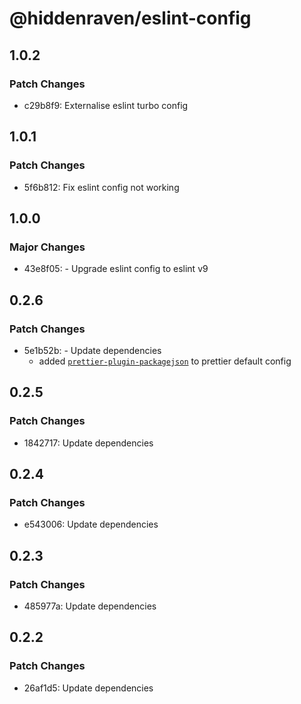 # @hiddenraven/eslint-config

## 1.0.2

### Patch Changes

- c29b8f9: Externalise eslint turbo config

## 1.0.1

### Patch Changes

- 5f6b812: Fix eslint config not working

## 1.0.0

### Major Changes

- 43e8f05: - Upgrade eslint config to eslint v9

## 0.2.6

### Patch Changes

- 5e1b52b: - Update dependencies
  - added [`prettier-plugin-packagejson`](https://www.npmjs.com/package/prettier-plugin-packagejson) to prettier default config

## 0.2.5

### Patch Changes

- 1842717: Update dependencies

## 0.2.4

### Patch Changes

- e543006: Update dependencies

## 0.2.3

### Patch Changes

- 485977a: Update dependencies

## 0.2.2

### Patch Changes

- 26af1d5: Update dependencies
